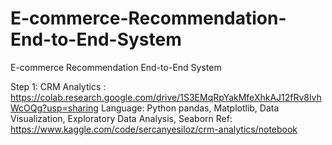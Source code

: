 # E-commerce-Recommendation-End-to-End-System
E-commerce Recommendation End-to-End System

Step 1: CRM Analytics : https://colab.research.google.com/drive/1S3EMqRpYakMfeXhkAJ12fRv8lvhWcOQg?usp=sharing
Language: Python
pandas, Matplotlib, Data Visualization, Exploratory Data Analysis, Seaborn
Ref: https://www.kaggle.com/code/sercanyesiloz/crm-analytics/notebook
